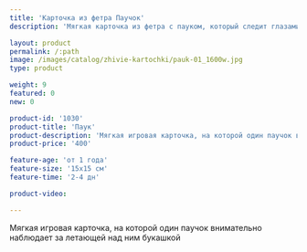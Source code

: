 ```yaml
---
title: 'Карточка из фетра Паучок'
description: 'Мягкая карточка из фетра с пауком, который следит глазами за летающей над ним букашкой'

layout: product
permalink: /:path
image: /images/catalog/zhivie-kartochki/pauk-01_1600w.jpg
type: product

weight: 9
featured: 0
new: 0

product-id: '1030'
product-title: 'Паук'
product-description: 'Мягкая игровая карточка, на которой один паучок внимательно наблюдает за летающей над ним букашкой'
product-price: '400'

feature-age: 'от 1 года'
feature-size: '15х15 см'
feature-time: '2-4 дн'

product-video: 

---
```

Мягкая игровая карточка, на которой один паучок внимательно наблюдает за летающей над ним букашкой